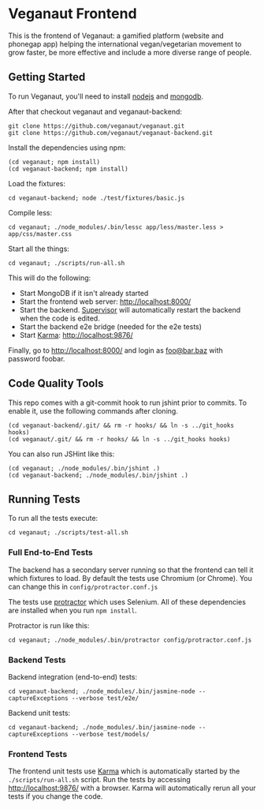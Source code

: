 Veganaut Frontend
=================

This is the frontend of Veganaut: a gamified platform (website and phonegap app) helping the international
vegan/vegetarian movement to grow faster, be more effective and include a more diverse range of people.

Getting Started
---------------

To run Veganaut, you'll need to install [nodejs](http://nodejs.org/) and [mongodb](http://www.mongodb.org/).

After that checkout veganaut and veganaut-backend:

    git clone https://github.com/veganaut/veganaut.git
    git clone https://github.com/veganaut/veganaut-backend.git

Install the dependencies using npm:

    (cd veganaut; npm install)
    (cd veganaut-backend; npm install)

Load the fixtures:

    cd veganaut-backend; node ./test/fixtures/basic.js

Compile less:

    cd veganaut; ./node_modules/.bin/lessc app/less/master.less > app/css/master.css

Start all the things:

    cd veganaut; ./scripts/run-all.sh

This will do the following:

* Start MongoDB if it isn't already started
* Start the frontend web server: [http://localhost:8000/](http://localhost:8000/)
* Start the backend. [Supervisor](https://github.com/isaacs/node-supervisor) will automatically restart
the backend when the code is edited.
* Start the backend e2e bridge (needed for the e2e tests)
* Start [Karma](https://karma-runner.github.io/): [http://localhost:9876/](http://localhost:9876/)

Finally, go to [http://localhost:8000/](http://localhost:8000/) and login as foo@bar.baz with password foobar.


Code Quality Tools
------------------

This repo comes with a git-commit hook to run jshint prior to commits. To
enable it, use the following commands after cloning.

    (cd veganaut-backend/.git/ && rm -r hooks/ && ln -s ../git_hooks hooks)
    (cd veganaut/.git/ && rm -r hooks/ && ln -s ../git_hooks hooks)

You can also run JSHint like this:

    (cd veganaut; ./node_modules/.bin/jshint .)
    (cd veganaut-backend; ./node_modules/.bin/jshint .)


Running Tests
-------------

To run all the tests execute:

    cd veganaut; ./scripts/test-all.sh

### Full End-to-End Tests
The backend has a secondary server running so that the frontend can tell it which fixtures to load.
By default the tests use Chromium (or Chrome). You can change this in `config/protractor.conf.js`

The tests use [protractor](https://github.com/angular/protractor) which uses Selenium.
All of these dependencies are installed when you run `npm install`.

Protractor is run like this:

    cd veganaut; ./node_modules/.bin/protractor config/protractor.conf.js

### Backend Tests
Backend integration (end-to-end) tests:

    cd veganaut-backend; ./node_modules/.bin/jasmine-node --captureExceptions --verbose test/e2e/

Backend unit tests:

    cd veganaut-backend; ./node_modules/.bin/jasmine-node --captureExceptions --verbose test/models/

### Frontend Tests
The frontend unit tests use [Karma](https://github.com/karma-runner/karma) which is automatically
started by the `./scripts/run-all.sh` script. Run the tests by accessing
[http://localhost:9876/](http://localhost:9876/) with a browser.
Karma will automatically rerun all your tests if you change the code.
